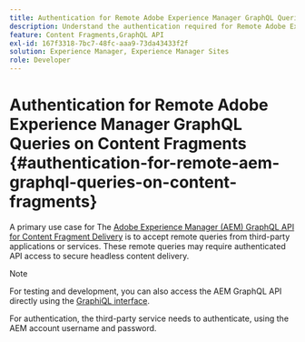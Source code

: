 ```yaml
---
title: Authentication for Remote Adobe Experience Manager GraphQL Queries on Content Fragments
description: Understand the authentication required for Remote Adobe Experience Manager GraphQL queries to secure your headless content delivery.
feature: Content Fragments,GraphQL API
exl-id: 167f3318-7bc7-48fc-aaa9-73da43433f2f
solution: Experience Manager, Experience Manager Sites
role: Developer
---
```

# Authentication for Remote Adobe Experience Manager GraphQL Queries on Content Fragments {#authentication-for-remote-aem-graphql-queries-on-content-fragments}

A primary use case for The [Adobe Experience Manager (AEM) GraphQL API for Content Fragment Delivery](/help/sites-developing/headless/graphql-api/graphql-api-content-fragments.md) is to accept remote queries from third-party applications or services. These remote queries may require authenticated API access to secure headless content delivery.

>[!NOTE]
>
>For testing and development, you can also access the AEM GraphQL API directly using the [GraphiQL interface](/help/sites-developing/headless/graphql-api/graphql-api-content-fragments.md#graphiql-interface).

For authentication, the third-party service needs to authenticate, using the AEM account username and password.

<!-- 6.5.10.0 - does this content/page need to be migrated? -->

<!--
For authentication the third-party service needs to [retrieve an Access Token](#retrieving-access-token), that can then be [used in the GraphQL Request](#use-access-token-in-graphql-request).

## Retrieving an Access Token {#retrieving-access-token}

See [Generating Access Tokens for Server Side APIs](/help/sites-developing/generating-access-tokens-for-server-side-apis.md) for full details.

## Using the Access Token in a GraphQL Request {#use-access-token-in-graphql-request}

For a third-party service to connect with an AEM instance it needs to have an *Access Token*. The service must then add this token to the `Authorization` header on the POST request. 

For example, a GraphQL Authorization Header:

```xml
Authorization: Bearer <access_token>
```

## Permission Requirements {#permission-requirements}

All requests made using the access token will actually be made *by the user account that generated the token*. 

This means that you need to check that the account has the permissions required to run GraphQL queries. 

You can check this by using GraphiQL on the local instance.
-->
